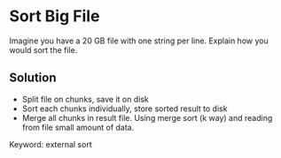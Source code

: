 # Sort Big File

Imagine you have a 20 GB file with one string per line. Explain how you would sort the file.

## Solution

* Split file on chunks, save it on disk
* Sort each chunks individually, store sorted result to disk
* Merge all chunks in result file. Using merge sort (k way) and reading from file small amount of data.

Keyword: external sort 